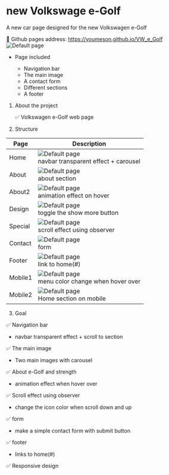 # new Volkswage e-Golf

A new car page designed for the new Volkswagen e-Golf

🔸 Github pages address: https://youmeson.github.io/VW_e_Golf
![Default page](readme_img/title.png)

- Page included

  - Navigation bar
  - The main image
  - A contact form
  - Different sections
  - A footer

1. About the project

   ✅ Volkswagen e-Golf web page

2. Structure

| Page    | Description                                                                       |
| ------- | --------------------------------------------------------------------------------- |
| Home    | ![Default page](readme_img/home.png)<br>navbar transparent effect + carousel      |
| About   | ![Default page](readme_img/about.png)<br>about section                            |
| About2  | ![Default page](readme_img/about_strength.png)<br>animation effect on hover       |
| Design  | ![Default page](readme_img/design.png)<br>toggle the show more button             |
| Special | ![Default page](readme_img/special.png)<br>scroll effect using observer           |
| Contact | ![Default page](readme_img/contact.png)<br>form                                   |
| Footer  | ![Default page](readme_img/footer.png)<br>link to home(#)                         |
| Mobile1 | ![Default page](readme_img/mobile_front.png)<br>menu color change when hover over |
| Mobile2 | ![Default page](readme_img/mobile_menu.png)<br>Home section on mobile             |

3. Goal

✅ Navigation bar

- navbar transparent effect + scroll to section

✅ The main image

- Two main images with carousel

✅ About e-Golf and strength

- animation effect when hover over

✅ Scroll effect using observer

- change the icon color when scroll down and up

✅ form

- make a simple contact form with submit button

✅ footer

- links to home(#)

✅ Responsive design
